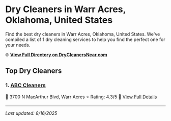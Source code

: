 # Dry Cleaners in Warr Acres, Oklahoma, United States

Find the best dry cleaners in Warr Acres, Oklahoma, United States. We've compiled a list of 1 dry cleaning services to help you find the perfect one for your needs.

🌐 **[View Full Directory on DryCleanersNear.com](https://drycleanersnear.com/city/US/Oklahoma/Warr%20Acres)**

## Top Dry Cleaners

### 1. [ABC Cleaners](https://drycleanersnear.com/dryCleaner/687d9f387c4eddf67e47ea13/abc-cleaners)
📍 3700 N MacArthur Blvd, Warr Acres
⭐ Rating: 4.3/5
🔗 [View Full Details](https://drycleanersnear.com/dryCleaner/687d9f387c4eddf67e47ea13/abc-cleaners)


---

*Last updated: 8/16/2025*
